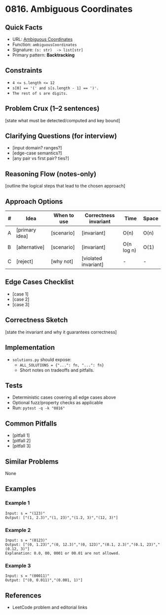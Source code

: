# 0816. Ambiguous Coordinates

## Quick Facts

- URL: [Ambiguous Coordinates](https://leetcode.com/problems/ambiguous-coordinates/)
- Function: `ambiguousCoordinates`
- Signature: `(s: str)  -> list[str]`
- Primary pattern: **Backtracking**

## Constraints

- `4 <= s.length <= 12`
- `s[0] == '(' and s[s.length - 1] == ')'.`
- `The rest of s are digits.`

## Problem Crux (1–2 sentences)

[state what must be detected/computed and key bound]

## Clarifying Questions (for interview)

- [input domain? ranges?]
- [edge-case semantics?]
- [any pair vs first pair? ties?]

## Reasoning Flow (notes-only)

[outline the logical steps that lead to the chosen approach]

## Approach Options

| # | Idea | When to use | Correctness invariant | Time | Space |
|---|------|-------------|-----------------------|------|-------|
| A | [primary idea] | [scenario] | [invariant] | O(n) | O(n) |
| B | [alternative] | [scenario] | [invariant] | O(n log n) | O(1) |
| C | [reject] | [why not] | [violated invariant] | - | - |

## Edge Cases Checklist

- [case 1]
- [case 2]
- [case 3]

## Correctness Sketch

[state the invariant and why it guarantees correctness]

## Implementation

- `solutions.py` should expose:
  - `ALL_SOLUTIONS = {"...": fn, "...": fn}`
  - Short notes on tradeoffs and pitfalls.

## Tests

- Deterministic cases covering all edge cases above
- Optional fuzz/property checks as applicable
- Run: `pytest -q -k "0816"`

## Common Pitfalls

- [pitfall 1]
- [pitfall 2]
- [pitfall 3]

## Similar Problems

None

## Examples

### Example 1

```text
Input: s = "(123)"
Output: ["(1, 2.3)","(1, 23)","(1.2, 3)","(12, 3)"]
```

### Example 2

```text
Input: s = "(0123)"
Output: ["(0, 1.23)","(0, 12.3)","(0, 123)","(0.1, 2.3)","(0.1, 23)","(0.12, 3)"]
Explanation: 0.0, 00, 0001 or 00.01 are not allowed.
```

### Example 3

```text
Input: s = "(00011)"
Output: ["(0, 0.011)","(0.001, 1)"]
```

## References

- LeetCode problem and editorial links
